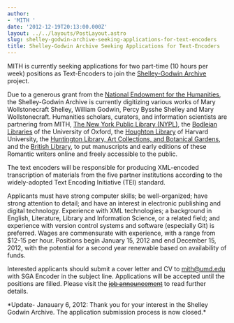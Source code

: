 ```yaml
---
author:
- 'MITH '
date: '2012-12-19T20:13:00.000Z'
layout: ../../layouts/PostLayout.astro
slug: shelley-godwin-archive-seeking-applications-for-text-encoders
title: Shelley-Godwin Archive Seeking Applications for Text-Encoders
---
```


MITH is currently seeking applications for two part-time (10 hours per week) positions as Text-Encoders to join the [Shelley-Godwin Archive](http://www.shelleygodwinarchive.org/) project.

Due to a generous grant from the [National Endowment for the Humanities](http://www.neh.gov/), the Shelley-Godwin Archive is currently digitizing various works of Mary Wollstonecraft Shelley, William Godwin, Percy Bysshe Shelley and Mary Wollstonecraft. Humanities scholars, curators, and information scientists are partnering from MITH, [The New York Public Library (NYPL)](http://www.nypl.org/), the [Bodleian Libraries](http://www.bodleian.ox.ac.uk/) of the University of Oxford, the [Houghton Library](http://hcl.harvard.edu/libraries/houghton/) of Harvard University, the [Huntington Library, Art Collections, and Botanical Gardens](http://www.huntington.org/), and the [British Library](http://www.bl.uk/), to put manuscripts and early editions of these Romantic writers online and freely accessible to the public.

The text encoders will be responsible for producing XML-encoded transcription of materials from the five partner institutions according to the widely-adopted Text Encoding Initiative (TEI) standard.

Applicants must have strong computer skills; be well-organized; have strong attention to detail; and have an interest in electronic publishing and digital technology. Experience with XML technologies; a background in English, Literature, Library and Information Science, or a related field; and experience with version control systems and software (especially Git) is preferred. Wages are commensurate with experience, with a range from \$12-15 per hour. Positions begin January 15, 2012 and end December 15, 2012, with the potential for a second year renewable based on availability of funds.

Interested applicants should submit a cover letter and CV to [mith@umd.edu](mailto:mith@umd.edu) with SGA Encoder in the subject line. Applications will be accepted until the positions are filled. Please visit the [~~job announcement~~](http://mith.umd.edu/about/jobs) to read further details.

\*Update- Janauary 6, 2012: Thank you for your interest in the Shelley Godwin Archive. The application submission process is now closed.\*